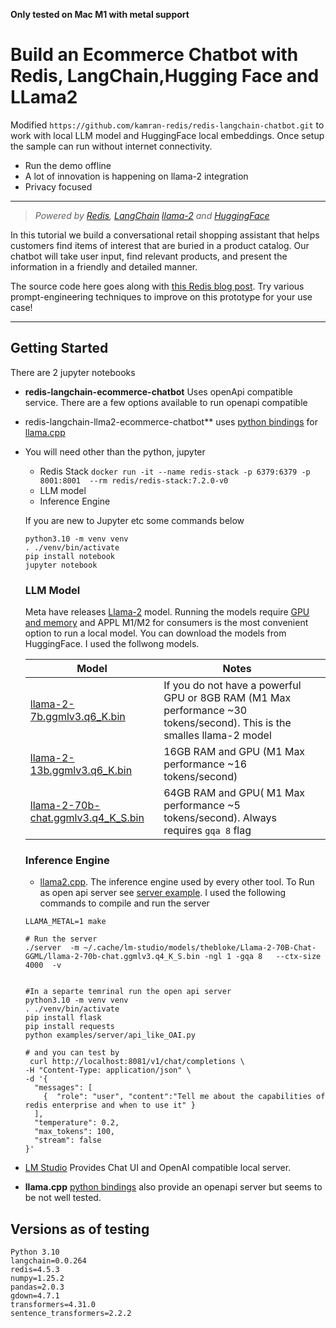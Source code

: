 **Only tested on Mac M1 with metal support**

# Build an Ecommerce Chatbot with Redis, LangChain,Hugging Face and LLama2

Modified  `https://github.com/kamran-redis/redis-langchain-chatbot.git` to work with local LLM model and HuggingFace local embeddings.  Once setup the sample can run without internet connectivity. 

* Run the demo offline
* A lot of innovation is happening on llama-2 integration
* Privacy focused

----
>*Powered by [Redis](https://redis.io), [LangChain](https://python.langchain.com/en/latest/) [llama-2](https://ai.meta.com/llama/) and [HuggingFace](https://huggingface.co/blog/getting-started-with-embeddings)*

In this tutorial we build a conversational retail shopping assistant that helps customers find items of interest that are buried in a product catalog. Our chatbot will take user input, find relevant products, and present the information in a friendly and detailed manner.

The source code here goes along with [this Redis blog post](https://redis.com/blog/build-ecommerce-chatbot-with-redis/). Try various prompt-engineering techniques to improve on this prototype for your use case!

----


## Getting Started

There are 2 jupyter notebooks
 * **redis-langchain-ecommerce-chatbot** Uses openApi compatible service. There are a few options available to run openapi compatible 

 * redis-langchain-llma2-ecommerce-chatbot** uses [python bindings](https://github.com/abetlen/llama-cpp-python) for [llama.cpp](https://github.com/ggerganov/llama.cpp)

* You will need other than the python, jupyter 
	
	* Redis Stack `docker run -it --name redis-stack -p 6379:6379 -p 8001:8001  --rm redis/redis-stack:7.2.0-v0`
	* LLM model
	* Inference Engine
	
	If you are new to Jupyter etc some commands below
	
	```
  python3.10 -m venv venv
	. ./venv/bin/activate
  pip install notebook
  jupyter notebook
	```
	
  ### LLM Model
  
  Meta have releases  [Llama-2](https://ai.meta.com/llama/) model. Running the models require [GPU and memory](https://finbarr.ca/how-is-llama-cpp-possible/) and APPL M1/M2 for consumers is the most convenient option to run a local model. You can download the models from HuggingFace. I used the follwong models. 
	
  
  | Model                                                        | Notes                                                        |      |
  | ------------------------------------------------------------ | ------------------------------------------------------------ | ---- |
  | [llama-2-7b.ggmlv3.q6_K.bin](https://huggingface.co/TheBloke/Llama-2-7B-GGML/blob/main/llama-2-7b.ggmlv3.q6_K.bin) | If you do not have a powerful GPU or 8GB RAM (M1 Max performance ~30 tokens/second). This is the smalles llama-2 model |      |
  | [llama-2-13b.ggmlv3.q6_K.bin](https://huggingface.co/TheBloke/Llama-2-13B-GGML/blob/main/llama-2-13b.ggmlv3.q6_K.bin) | 16GB RAM and GPU (M1 Max performance ~16  tokens/second)     |      |
  | [llama-2-70b-chat.ggmlv3.q4_K_S.bin](https://huggingface.co/TheBloke/Llama-2-70B-Chat-GGML/blob/main/llama-2-70b-chat.ggmlv3.q4_K_S.bin) | 64GB RAM and GPU( M1 Max performance ~5 tokens/second). Always requires  `gqa 8` flag |      |
  
  ### Inference Engine
  
  * [llama2.cpp](https://github.com/ggerganov/llama.cpp). The inference engine used by every  other tool. To Run as open api server see [server example](https://github.com/ggerganov/llama.cpp/blob/master/examples/server/README.md). I used the following commands to compile and run the server
  ```
  LLAMA_METAL=1 make
  
  # Run the server
  ./server  -m ~/.cache/lm-studio/models/thebloke/Llama-2-70B-Chat-GGML/llama-2-70b-chat.ggmlv3.q4_K_S.bin -ngl 1 -gqa 8   --ctx-size 4000  -v
  
  
  #In a separte temrinal run the open api server
  python3.10 -m venv venv
  . ./venv/bin/activate
  pip install flask
  pip install requests
  python examples/server/api_like_OAI.py
  
  # and you can test by
   curl http://localhost:8081/v1/chat/completions \
  -H "Content-Type: application/json" \
  -d '{
    "messages": [
      {  "role": "user", "content":"Tell me about the capabilities of redis enterprise and when to use it" }
    ],
    "temperature": 0.2,
    "max_tokens": 100,
    "stream": false
  }'
  ```
  
* [LM Studio](https://lmstudio.ai/) Provides  Chat UI and  OpenAI compatible local server.

* **llama.cpp** [python bindings](https://github.com/abetlen/llama-cpp-python#web-server) also provide an openapi server but seems to be not well tested.

## Versions as of testing
```
Python 3.10   
langchain=0.0.264
redis=4.5.3  
numpy=1.25.2
pandas=2.0.3
gdown=4.7.1
transformers=4.31.0  
sentence_transformers=2.2.2
```
